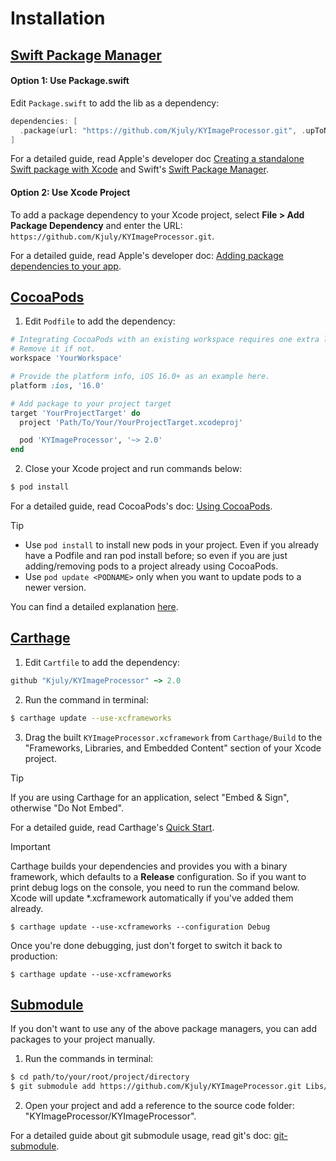 # Installation

## [Swift Package Manager](https://swift.org/package-manager)

#### Option 1: Use Package.swift

Edit `Package.swift` to add the lib as a dependency:
```swift
dependencies: [
  .package(url: "https://github.com/Kjuly/KYImageProcessor.git", .upToNextMajor(from: "2.0"))
]
```
For a detailed guide, read Apple's developer doc [Creating a standalone Swift package with Xcode](https://developer.apple.com/documentation/xcode/creating-a-standalone-swift-package-with-xcode) and Swift's [Swift Package Manager](https://docs.swift.org/package-manager/PackageDescription/PackageDescription.html).

#### Option 2: Use Xcode Project

To add a package dependency to your Xcode project, select **File > Add Package Dependency** and enter the URL: `https://github.com/Kjuly/KYImageProcessor.git`.

For a detailed guide, read Apple's developer doc: [Adding package dependencies to your app](https://developer.apple.com/documentation/xcode/adding-package-dependencies-to-your-app).

## [CocoaPods](https://cocoapods.org)

1. Edit `Podfile` to add the dependency:
```ruby
# Integrating CocoaPods with an existing workspace requires one extra line in your Podfile.
# Remove it if not.
workspace 'YourWorkspace'

# Provide the platform info, iOS 16.0+ as an example here.
platform :ios, '16.0'

# Add package to your project target
target 'YourProjectTarget' do
  project 'Path/To/Your/YourProjectTarget.xcodeproj'

  pod 'KYImageProcessor', '~> 2.0'
end
```

2. Close your Xcode project and run commands below:
```bash
$ pod install
```

For a detailed guide, read CocoaPods's doc: [Using CocoaPods](https://guides.cocoapods.org/using/using-cocoapods.html).

> [!TIP]
> - Use `pod install` to install new pods in your project. Even if you already have a Podfile and ran pod install before; so even if you are just adding/removing pods to a project already using CocoaPods.
> - Use `pod update <PODNAME>` only when you want to update pods to a newer version.
>
> You can find a detailed explanation [here](https://guides.cocoapods.org/using/pod-install-vs-update.html).

## [Carthage](https://github.com/Carthage/Carthage)

1. Edit `Cartfile` to add the dependency:
```ruby
github "Kjuly/KYImageProcessor" ~> 2.0
```

2. Run the command in terminal:
```bash
$ carthage update --use-xcframeworks
```

3. Drag the built `KYImageProcessor.xcframework` from `Carthage/Build` to the "Frameworks, Libraries, and Embedded Content" section of your Xcode project.

> [!TIP]
> If you are using Carthage for an application, select "Embed & Sign", otherwise "Do Not Embed".

For a detailed guide, read Carthage's [Quick Start](https://github.com/Carthage/Carthage#quick-start).

> [!IMPORTANT]
> Carthage builds your dependencies and provides you with a binary framework, which defaults to a **Release** configuration. So if you want to print debug logs on the console, you need to run the command below. Xcode will update *.xcframework automatically if you've added them already.
> 
>     $ carthage update --use-xcframeworks --configuration Debug
>
> Once you're done debugging, just don't forget to switch it back to production:
>
>     $ carthage update --use-xcframeworks

## [Submodule](https://git-scm.com/docs/git-submodule)

If you don't want to use any of the above package managers, you can add packages to your project manually.

1. Run the commands in terminal:
```bash
$ cd path/to/your/root/project/directory
$ git submodule add https://github.com/Kjuly/KYImageProcessor.git Libs/KYImageProcessor
```

2. Open your project and add a reference to the source code folder: "KYImageProcessor/KYImageProcessor".

For a detailed guide about git submodule usage, read git's doc: [git-submodule](https://git-scm.com/docs/git-submodule).

